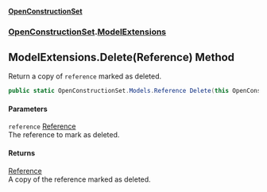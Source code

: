 #### [OpenConstructionSet](index 'index')
### [OpenConstructionSet](index#OpenConstructionSet 'OpenConstructionSet').[ModelExtensions](d4l5JwZnO8DdkML7qnh_1g 'OpenConstructionSet.ModelExtensions')
## ModelExtensions.Delete(Reference) Method
Return a copy of `reference` marked as deleted.  
```csharp
public static OpenConstructionSet.Models.Reference Delete(this OpenConstructionSet.Models.Reference reference);
```
#### Parameters
<a name='OpenConstructionSet_ModelExtensions_Delete(OpenConstructionSet_Models_Reference)_reference'></a>
`reference` [Reference](keNdBWwXoST05c_g6wF_4w 'OpenConstructionSet.Models.Reference')  
The reference to mark as deleted.
  
#### Returns
[Reference](keNdBWwXoST05c_g6wF_4w 'OpenConstructionSet.Models.Reference')  
A copy of the reference marked as deleted.
